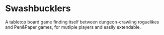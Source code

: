 # Swashbucklers
A tabletop board game finding itself between dungeon-crawling roguelikes and Pen&amp;Paper games, for mutliple players and easily extendable.
